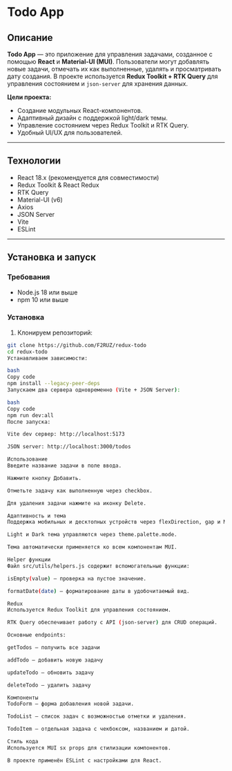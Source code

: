 # Todo App

## Описание

**Todo App** — это приложение для управления задачами, созданное с помощью **React** и **Material-UI (MUI)**. Пользователи могут добавлять новые задачи, отмечать их как выполненные, удалять и просматривать дату создания. В проекте используется **Redux Toolkit + RTK Query** для управления состоянием и `json-server` для хранения данных.

**Цели проекта:**
- Создание модульных React-компонентов.
- Адаптивный дизайн с поддержкой light/dark темы.
- Управление состоянием через Redux Toolkit и RTK Query.
- Удобный UI/UX для пользователей.

---

## Технологии

- React 18.x (рекомендуется для совместимости)
- Redux Toolkit & React Redux
- RTK Query
- Material-UI (v6)
- Axios
- JSON Server
- Vite
- ESLint

---

## Установка и запуск

### Требования
- Node.js 18 или выше
- npm 10 или выше

### Установка
1. Клонируем репозиторий:
```bash
git clone https://github.com/F2RUZ/redux-todo
cd redux-todo
Устанавливаем зависимости:

bash
Copy code
npm install --legacy-peer-deps
Запускаем два сервера одновременно (Vite + JSON Server):

bash
Copy code
npm run dev:all
После запуска:

Vite dev сервер: http://localhost:5173

JSON server: http://localhost:3000/todos

Использование
Введите название задачи в поле ввода.

Нажмите кнопку Добавить.

Отметьте задачу как выполненную через checkbox.

Для удаления задачи нажмите на иконку Delete.

Адаптивность и тема
Поддержка мобильных и десктопных устройств через flexDirection, gap и MUI Grid.

Light и Dark тема управляются через theme.palette.mode.

Тема автоматически применяется ко всем компонентам MUI.

Helper функции
Файл src/utils/helpers.js содержит вспомогательные функции:

isEmpty(value) — проверка на пустое значение.

formatDate(date) — форматирование даты в удобочитаемый вид.

Redux
Используется Redux Toolkit для управления состоянием.

RTK Query обеспечивает работу с API (json-server) для CRUD операций.

Основные endpoints:

getTodos — получить все задачи

addTodo — добавить новую задачу

updateTodo — обновить задачу

deleteTodo — удалить задачу

Компоненты
TodoForm — форма добавления новой задачи.

TodoList — список задач с возможностью отметки и удаления.

TodoItem — отдельная задача с чекбоксом, названием и датой.

Стиль кода
Используется MUI sx props для стилизации компонентов.

В проекте применён ESLint с настройками для React.

